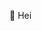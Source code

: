 👋 Hei

<!---
- 👀 I’m interested in ...
- 🌱 I’m currently learning ...
- 💞️ I’m looking to collaborate on ...
- 📫 How to reach me ...
--->

<!---
Austin-Powers/Austin-Powers is a ✨ special ✨ repository because its `README.md` (this file) appears on your GitHub profile.
You can click the Preview link to take a look at your changes.
--->
